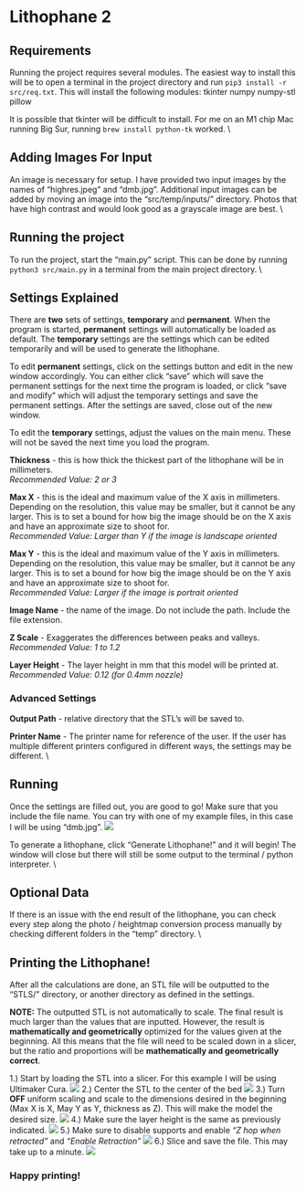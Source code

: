 # Lithophane 2

## Requirements
Running the project requires several modules. The easiest way to install this will be to open a terminal in the project directory and run ```pip3 install -r src/req.txt```. This will install the following modules:
tkinter
numpy
numpy-stl
pillow
    
It is possible that tkinter will be difficult to install. For me on an M1 chip Mac running Big Sur, running ```brew install python-tk``` worked.
\

## Adding Images For Input

An image is necessary for setup. I have provided two input images by the names of “highres.jpeg” and “dmb.jpg”. Additional input images can be added by moving an image into the “src/temp/inputs/” directory. Photos that have high contrast and would look good as a grayscale image are best.
\

## Running the project

To run the project, start the “main.py” script. This can be done by running ```python3 src/main.py``` in a terminal from the main project directory.
\

## Settings Explained

There are **two** sets of settings, **temporary** and **permanent**. When the program is started, **permanent** settings will automatically be loaded as default. The **temporary** settings are the settings which can be edited temporarily and will be used to generate the lithophane.

 To edit **permanent** settings, click on the settings button and edit in the new window accordingly. You can either click “save” which will save the permanent settings for the next time the program is loaded, or click “save and modify” which will adjust the temporary settings and save the permanent settings. After the settings are saved, close out of the new window.

To edit the **temporary** settings, adjust the values on the main menu. These will not be saved the next time you load the program.

**Thickness** - this is how thick the thickest part of the lithophane will be in millimeters. \
*Recommended Value: 2 or 3*

**Max X** - this is the ideal and maximum value of the X axis in millimeters. Depending on the resolution, this value may be smaller, but it cannot be any larger. This is to set a bound for how big the image should be on the X axis and have an approximate size to shoot for.\
*Recommended Value: Larger than Y if the image is landscape oriented*

**Max Y** - this is the ideal and maximum value of the Y axis in millimeters. Depending on the resolution, this value may be smaller, but it cannot be any larger. This is to set a bound for how big the image should be on the Y axis and have an approximate size to shoot for.\
*Recommended Value: Larger if the image is portrait oriented*

**Image Name** - the name of the image. Do not include the path. Include the file extension.

**Z Scale** - Exaggerates the differences between peaks and valleys.\
*Recommended Value: 1 to 1.2*

**Layer Height** - The layer height in mm that this model will be printed at.\
*Recommended Value: 0.12 (for 0.4mm nozzle)*

### Advanced Settings

**Output Path** - relative directory that the STL’s will be saved to.

**Printer Name** - The printer name for reference of the user. If the user has multiple different printers configured in different ways, the settings may be different.
\

## Running

Once the settings are filled out, you are good to go! Make sure that you include the file name. You can try with one of my example files, in this case I will be using “dmb.jpg”.
![](https://github.com/michaelpineirocode/lithophane-generator/blob/main/gitimages/Screen%20Shot%202021-11-19%20at%2011.58.56%20AM.png)

To generate a lithophane, click “Generate Lithophane!” and it will begin! The window will close but there will still be some output to the terminal / python interpreter.
\

## Optional Data

If there is an issue with the end result of the lithophane, you can check every step along the photo / heightmap conversion process manually by checking different folders in the “temp” directory. 
\

## Printing the Lithophane! 

After all the calculations are done, an STL file will be outputted to the “STLS/” directory, or another directory as defined in the settings. 

**NOTE:** The outputted STL is not automatically to scale. The final result is much larger than the values that are inputted. However, the result is **mathematically and geometrically** optimized for the values given at the beginning. All this means that the file will need to be scaled down in a slicer, but the ratio and proportions will be **mathematically and geometrically correct**.

1.) Start by loading the STL into a slicer. For this example I will be using Ultimaker Cura.
![](https://github.com/michaelpineirocode/lithophane-generator/blob/main/gitimages/Screen%20Shot%202021-11-19%20at%2011.46.42%20AM.png)
2.) Center the STL to the center of the bed
![](https://github.com/michaelpineirocode/lithophane-generator/blob/main/gitimages/Screen%20Shot%202021-11-19%20at%2011.47.52%20AM.png)
3.) Turn **OFF** uniform scaling and scale to the dimensions desired in the beginning (Max X is X, May Y as Y, thickness as Z). This will make the model the desired size.
![](https://github.com/michaelpineirocode/lithophane-generator/blob/main/gitimages/Screen%20Shot%202021-11-19%20at%2011.50.12%20AM.png)
4.) Make sure the layer height is the same as previously indicated.
![](https://github.com/michaelpineirocode/lithophane-generator/blob/main/gitimages/Screen%20Shot%202021-11-19%20at%2011.50.49%20AM.png)
5.) Make sure to disable supports and enable *“Z hop when retracted”* and *“Enable Retraction”*
![](https://github.com/michaelpineirocode/lithophane-generator/blob/main/gitimages/Screen%20Shot%202021-11-19%20at%2011.52.09%20AM.png)
6.) Slice and save the file. This may take up to a minute.
![](https://github.com/michaelpineirocode/lithophane-generator/blob/main/gitimages/Screen%20Shot%202021-11-19%20at%2011.53.38%20AM.png)
### Happy printing!

